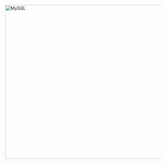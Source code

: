 <img src="https://user-images.githubusercontent.com/97188330/159474601-ee157718-1622-4d26-b147-000cf4685c68.png" width="1300" height="500" alt="MySQL"/><br/>
